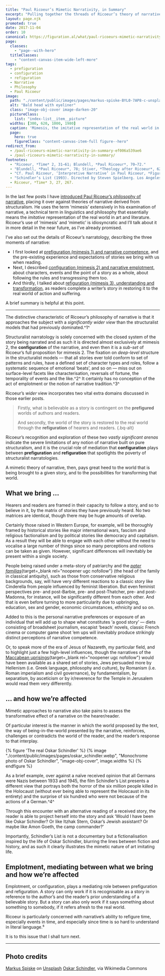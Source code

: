 ```yaml
---
title: "Paul Ricoeur’s Mimetic Narrativity, in Summary"
excerpt: "Pulling together the threads of Ricoeur’s theory of narrative: prefiguration, configuration, refiguration."
layout: page.njk
promoted: true
date: 2017-11-04
order: 10
canonical: https://figuration.al/what/paul-ricoeurs-mimetic-narrativity-summary/
page:
  classes:
    - "page--with-hero"
  titleClasses:
    - "content-canvas-item-wide-left-more"
tags:
  - prefiguration
  - configuration
  - refiguration
  - Narrative
  - Philosophy
  - Paul Ricoeur
image:
  path: "./content/public/images/pages/markus-spiske-BYL0-7AP8-c-unsplash.jpg"
  alt: "Bald head with eyeliner"
  class: "image-obj-cover image-darken-20"
  pictureClass:
    list: "index-list__item__picture"
  widths: [300, 620, 1000, 1980]
  caption: 'Mimesis, the imitative representation of the real world in art and literature. Photo by <a href="https://unsplash.com/@markusspiske?utm_content=creditCopyText&utm_medium=referral&utm_source=unsplash" target="_blank" rel="noopener ugc nofollow">Markus Spiske</a> on <a href="https://unsplash.com/photos/photo-of-eyeliner-BYL0-7AP8-c?utm_content=creditCopyText&utm_medium=referral&utm_source=unsplash" target="_blank" rel="noopener ugc nofollow">Unsplash</a>'
  page:
    hero: true
    figureClass: "content-canvas-item-full figure--hero"
redirect_from: 
  - /paul-ricoeurs-mimetic-narrativity-in-summary-ef006a539ae6
  - /paul-ricoeurs-mimetic-narrativity-in-summary/
footnotes:
  - "Ricoeur, *Time* 2, 31–61; Blundell, *Paul Ricoeur*, 70–72."
  - "Blundell, *Paul Ricoeur*, 78; Stiver, *Theology after Ricoeur*, 62."
  - "Cf. Paul Ricoeur, ‘Interpretive Narrative’ in Paul Ricoeur, *Figuring the Sacred: Religion, Narrative and Imagination* (ed. Mark I Wallace; trans. David Pellauer; Minneapolis: Fortress, 1995), 187–91 [181–99]."
  - "Schindler’s List (1993). Directed by Steven Spielberg. Los Angeles: Universal Pictures. Based on the book Schindler’s Ark, by Thomas Keneally."
  - Ricoeur, *Time* 3, 27, 267.
---
```


In the last few posts I have [introduced Paul Ricoeur’s philosophy of narrative](/what/), placing it over against theories of narrative derived from structuralism. He uses the term ‘mimesis’ extensively in his examination of narrative, a technical term in linguistics and philosophy that essentially means the *imitative* representation of the real world in art and literature. Ricoeur’s use of ‘mimesis’ and ‘mimetic’ is idiosyncratic and I’ll talk about it in more detail in the near future, as I’ve already promised.

I’ve also set out the details of Ricoeur’s narratology, describing the three moments of narrative:

- I first looked at [prefiguration (mimesis 1) and narrative competence](/prefiguration-and-narrative-competence/), and the pre-existing experience and expectations of stories we bring with us when reading.
- Next, I described [configuration (mimesis 2) and narrative emplotment](/configuration-and-narrative-emplotment/), about characters, events and the point of a story as a whole, about following the rules and transgressing them too.
- And thirdly, I talked about [refiguration (mimesis 3), understanding and transformation](/refiguration-understanding-and-transformation/), as readers complete a writer’s story in restoring it to the real world of action and suffering.

A brief summary is helpful at this point.

---

The distinctive characteristic of Ricoeur’s philosophy of narrative is that it approaches the subject with a *significantly wider view* than the structuralist models that had previously dominated.^1^

Structuralist narratology is solely concerned with the closed system of the story being narrated and as such it is directed almost exclusively at mimesis 2, the **configuration** of the narrative, and even then it is a *sub-set* of Ricoeur’s full proposition for mimesis 2. The fixation on *deep-level* structure in the structuralist models — that all stories ever told conform to set of patterns and rules, have a defined set of character types and roles, follow a systematic sequence of emotional ‘beats’, and so on — miss out on surface-level facets like characterisation, reversals of fortune, the temporality of events and the like.^2^ It certainly has no conception of the act of emplotment or the notion of narrative tradition.^3^

Ricoeur’s *wider* view incorporates two vital extra domains discussed in those earlier posts.

> Firstly, what is believable as a story is contingent on the **prefigured** worlds of authors and readers.
>
> And secondly, the world of the story is restored to the real world through the **refiguration** of hearers and readers.
> {.bq-alt}

Ricoeur’s recognition and exploration of these *two vastly significant arenas* indicate the severe limitations of any notion of narrative built on pure structuralism, and it is the crucial role of mediation that **configuration** plays between **prefiguration** and **refiguration** that spotlights the poverty of structuralist narratologies.

A mimetic theory of narrative, then, pays great heed to the world that is being brought to a given story, and to the possibilities for transforming that world.

## What we bring …

Hearers and readers are framed in their capacity to follow a story, and so to believe in it, by the matrix of stories they have previously heard. No two matrices are identical, though there may be huge amounts of overlap.

Certainly those raised in Western Europe, for example, will be thoroughly framed by historical stories like major international wars, fascism and religious factionalism and by political stories like democracy and capitalism. As a result they will be able to engage with each other without the need to vocalise a large number of things since so many perceptions and notions can be taken as given. However, significant differences will inevitably be present within a single society.

People being raised under a meta-story of patriarchy and the [*pater familias*](https://en.wikipedia.org/wiki/Pater_familias){target=_blank rel="noopener ugc nofollow"} (the head of the family in classical antiquity), such as those from conservative religious backgrounds, say, will have very different reactions to a classic story like Cinderella from people influenced by feminist liberation. But even feminist perspectives pre- and post-Barbie, pre- and post-Thatcher, pre- and post-Madonna, for instance, will be significantly different from each other. And that is even before turning to more particularity due to upbringing, education, sex and gender, economic circumstances, ethnicity and so on.

Added to this is the personal narrative preferences or exposure of an individual that will add up to shape what constitutes ‘a good story’ — diets consisting of broadsheet journalism, escapist ‘beach’ novels, classic French cinema or computer game shoot ’em ups will inevitably produce strikingly distinct perceptions of narrative competence.

Or, to speak more of the era of Jesus of Nazareth, my particular field, and to highlight just a few high-level influences, though the narratives of the [Maccabean uprisings](https://en.wikipedia.org/wiki/Maccabees){target=_blank rel="noopener ugc nofollow"} would have been available as a shared set of stories, Jews persuaded more by Hellenism (i.e. Greek language, philosophy and culture), by Romanism (i.e. Roman imperialism and civil governance), by fundamentalism, by separatism, by asceticism or by ir/reverence for the Temple in Jerusalem would read them very differently.

## … and how we’re affected

Mimetic approaches to narrative also take pains to assess the transformative effect of a narrative on the hearer/reader.

Of particular interest is the manner in which the world proposed by the text, the way of being-in-the-world presented by the narrative, reinforces, challenges or contradicts the world of the reader, and the reader’s response to that interplay.

{% figure 'The real Oskar Schindler' %}
{% image "./content/public/images/pages/oskar_schindler.webp", "Monochrome photo of Oskar Schindler", "image-obj-cover", image.widths %}
{% endfigure %}

As a brief example, over against a naïve received opinion that all Germans were Nazis between 1933 and 1945, the film Schindler’s List presents a different view that portrays both the horror of the six million people killed in the Holocaust (without ever being able to represent the Holocaust in its entirety) and the surprise of six hundred who were not because of the actions of a German.^4^

Through this encounter with an alternative reading of a received story, the reader is able to project herself into the story and ask ‘Would I have been like Oskar Schindler? Or like Itzhak Stern, Oskar’s Jewish assistant? Or maybe like Amon Goeth, the camp commander?’

Importantly, Schindler’s List is not a documentary but a fictionalisation inspired by the life of Oskar Schindler, blurring the lines between fiction and history, and as such it clearly illustrates the mimetic nature of art imitating life.

## Emplotment, mediating between what we bring and how we’re affected

Emplotment, or configuration, plays a mediating role between prefiguration and refiguration. A story can only work if it is recognisable as a story in reference to the author’s and the reader’s prior understanding of a believable story. But a story can also only work if it says something about something to somebody, if it refers afresh to the real world.

Ricoeur is particularly concerned with narrative’s ability to refigure time, especially events in time, and especially since time is so hard to understand in literal language.⁵

It is to this issue that I shall turn next.

---

## Photo credits

[Markus Spiske](https://unsplash.com/photos/BYL0-7AP8-c?utm_source=unsplash&utm_medium=referral&utm_content=creditCopyText) on [Unsplash](https://unsplash.com/?utm_source=unsplash&utm_medium=referral&utm_content=creditCopyText)
[Oskar Schindler](https://commons.wikimedia.org/wiki/File:Schindler,_Oskar.jpg), via Wikimedia Commons
